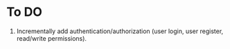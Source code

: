 # To DO

1. Incrementally add authentication/authorization (user login, user register, read/write permissions).
